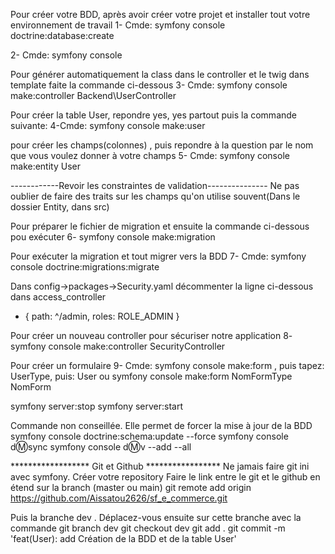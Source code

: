 Pour créer votre BDD, après avoir créer votre projet et installer tout votre environnement de travail
1- Cmde: symfony console doctrine:database:create

2- Cmde: symfony console

Pour générer automatiquement la class dans le controller et le twig dans template faite la commande ci-dessous
3- Cmde: symfony console make:controller Backend\UserController

 Pour créer la table User, repondre yes, yes partout puis la commande suivante:
4-Cmde: symfony console make:user 

pour créer les champs(colonnes) , puis repondre à la question par le nom que vous voulez donner à votre champs
5- Cmde: symfony console make:entity User

------------Revoir les constraintes de validation---------------
Ne pas oublier de faire des traits sur les champs qu'on utilise souvent(Dans le dossier Entity, dans src)

Pour préparer le fichier de migration et ensuite la commande ci-dessous pou exécuter
6- symfony console make:migration

Pour exécuter la migration et tout migrer vers la BDD
7- Cmde: symfony console doctrine:migrations:migrate

Dans config->packages->Security.yaml décommenter la ligne ci-dessous dans access_controller
 - { path: ^/admin, roles: ROLE_ADMIN } 

Pour créer un nouveau controller pour sécuriser notre application
8- symfony console make:controller SecurityController

Pour créer un formulaire
9- Cmde: symfony console make:form , puis tapez: UserType, puis: User
ou  symfony console make:form NomFormType NomForm

symfony server:stop
symfony server:start


Commande non conseillée. Elle permet de forcer la mise à jour de la BDD 
symfony console doctrine:schema:update --force
symfony console d:m:sync
symfony console d:m:v --add --all





******************  Git et Github  *****************
Ne jamais faire git ini avec symfony.
Créer votre repository
Faire le link entre le git et le github en étend sur la branch (master ou main)
git remote add origin https://github.com/Aissatou2626/sf_e_commerce.git

Puis la branche dev . Déplacez-vous ensuite sur cette branche avec la commande
git branch dev
git checkout dev
git add .
git commit -m 'feat(User): add Création de la BDD et de la table User'